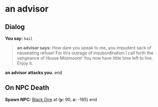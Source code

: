 # an advisor


## Dialog

**You say:** `hail`



>**an advisor says:** How dare you speak to me, you impudent sack of nauseating refuse! For this outrage of insubordination I call forth the vengeance of House Mistmoore! You now have little time left to live.  Enjoy it.


**an advisor attacks you.**
end



## On NPC Death

**Spawn NPC:**  [Black Dire](/npc/59129) at (**y:** 90, **x:** -165)
end